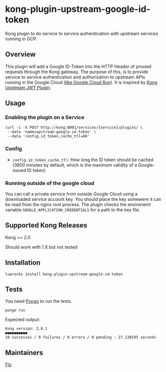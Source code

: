 # kong-plugin-upstream-google-id-token
Kong plugin to do service to service authentication with upstream services running in GCP.

## Overview

This plugin will add a Google ID-Token into the HTTP Header of proxied requests through the Kong gateway. The purpose of this, is to provide service to service authentication and authorization to upstream APIs running in the Google Cloud ([like Google Cloud Run](https://cloud.google.com/run/docs/authenticating/service-to-service)). It is inspired by [Kong Upstream JWT Plugin](https://github.com/Optum/kong-upstream-jwt/).

## Usage

### Enabling the plugin on a Service

```
curl -i -X POST http://kong:8001/services/{service}/plugins/ \
 --data 'name=upstream-google-id-token' \
 --data 'config.id_token_cache_ttl=60'
```

### Config

- `config.id_token_cache_ttl`: How long the ID token should be cached (3600 minutes by default, which is the maximum validity of a Google-issued ID token)

### Running outside of the google cloud

You can call a private service from outside Google Cloud using a downloaded service account key. You should place the key somewere it can be read from the nginx root process. The plugin checks the environemt variable `GOOGLE_APPLICATION_CREDENTIALS` for a path to the key file.

## Supported Kong Releases

Kong >= 2.0

Should work with 1.X but not tested

## Installation

```
luarocks install kong-plugin-upstream-google-id-token
```

## Tests

You need [Pongo](https://github.com/Kong/kong-pongo) to run the tests.

```
pongo run
```
Expected output:
```
Kong version: 2.8.1
●●●●●●●●●●
10 successes / 0 failures / 0 errors / 0 pending : 27.130195 seconds
```

## Maintainers

[Flo](https://github.com/fw8)
